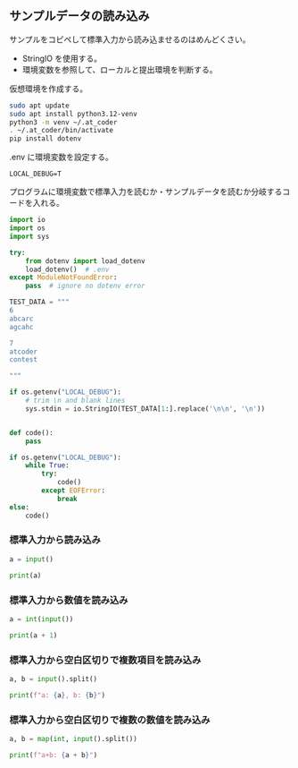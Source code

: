 ## サンプルデータの読み込み

サンプルをコピペして標準入力から読み込ませるのはめんどくさい。

- StringIO を使用する。
- 環境変数を参照して、ローカルと提出環境を判断する。

仮想環境を作成する。

```bash
sudo apt update
sudo apt install python3.12-venv
python3 -m venv ~/.at_coder
. ~/.at_coder/bin/activate
pip install dotenv
```

.env に環境変数を設定する。

```
LOCAL_DEBUG=T
```

プログラムに環境変数で標準入力を読むか・サンプルデータを読むか分岐するコードを入れる。

```python
import io
import os
import sys

try:
    from dotenv import load_dotenv
    load_dotenv()  # .env
except ModuleNotFoundError:
    pass  # ignore no dotenv error

TEST_DATA = """
6
abcarc
agcahc

7
atcoder
contest

"""

if os.getenv("LOCAL_DEBUG"):
    # trim \n and blank lines
    sys.stdin = io.StringIO(TEST_DATA[1:].replace('\n\n', '\n'))


def code():
    pass

if os.getenv("LOCAL_DEBUG"):
    while True:
        try:
            code()
        except EOFError:
            break
else:
    code()

```

### 標準入力から読み込み

```python
a = input()

print(a)
```

### 標準入力から数値を読み込み

```python
a = int(input())

print(a + 1)
```

### 標準入力から空白区切りで複数項目を読み込み

```python
a, b = input().split()

print(f"a: {a}, b: {b}")
```

### 標準入力から空白区切りで複数の数値を読み込み

```python
a, b = map(int, input().split())

print(f"a+b: {a + b}")
```
